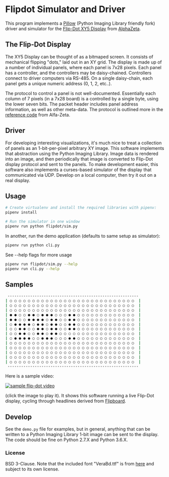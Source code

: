 # Flipdot Simulator and Driver

This program implements a [Pillow](https://github.com/python-pillow/Pillow) (Python
Imaging Library friendly fork) driver and simulator for the [Flip-Dot XY5
Display](https://flipdots.com/en/products-services/flip-dot-boards-xy5/) from
[AlphaZeta](https://flipdots.com/en/home/).


## The Flip-Dot Display

The XY5 Display can be thought of as a bitmaped screen. It consists of mechanical
flipping "dots," laid out in an XY grid. The display is made up of a number of
individual panels, where each panel is 7x28 pixels. Each panel has a controller, and
the controllers may be daisy-chained. Controllers connect to driver computers via
RS-485. On a single daisy-chain, each panel gets a unique numeric address (0, 1, 2, etc..).

The protocol to control a panel is not well-documented. Essentially each column of 7
pixels (in a 7x28 board) is a controlled by a single byte, using the lower seven
bits. The packet header includes panel address information, as well as other
meta-data. The protocol is outlined more in the [reference
code](https://github.com/dcreemer/flipdot/blob/master/docs/XY5_arduino.txt) from
Alfa-Zeta.

## Driver

For developing interesting visualizations, it's much nice to treat a collection of
panels as an 1-bit-per-pixel arbitrary XY image. This software implements that
abstraction using the Python Imaging Library. Image data is rendered into an image,
and then periodically that image is converted to Flip-Dot display protocol and sent
to the panels. To make development easier, this software also implements a
curses-based simulator of the display that communicated via UDP. Develop on a local
computer, then try it out on a real display.

## Usage

```sh
# Create virtualenv and install the required libraries with pipenv:
pipenv install
```

```sh
# Run the simulator in one window
pipenv run python flipdot/sim.py
```

In another, run the demo application (defaults to same setup as simulator):

```sh
pipenv run python cli.py
```

See --help flags for more usage

```sh
pipenv run flipdot/sim.py --help
pipenv run cli.py --help
```

## Samples

```sh
 ----------------------------------------------------------
| ○ ○ ○ ○ ○ ○ ○ ○ ○ ○ ○ ○ ○ ○ ○ ○ ○ ○ ○ ○ ○ ○ ○ ○ ○ ○ ○ ○  |
| ○ ○ ○ ○ ○ ○ ○ ○ ○ ○ ○ ○ ○ ○ ○ ○ ○ ○ ○ ○ ○ ○ ○ ○ ○ ○ ○ ○  |
| ○ ○ ○ ○ ○ ○ ○ ○ ○ ○ ○ ○ ○ ○ ○ ○ ○ ○ ○ ○ ○ ○ ○ ○ ○ ○ ○ ○  |
| ● ● ○ ○ ● ● ○ ● ● ● ○ ○ ○ ● ● ○ ○ ○ ○ ○ ○ ○ ○ ○ ○ ○ ○ ○  |
| ● ● ○ ○ ● ● ● ● ○ ● ● ○ ○ ● ● ○ ○ ○ ○ ○ ○ ○ ○ ○ ○ ○ ○ ○  |
| ○ ● ● ● ● ○ ● ● ○ ● ● ○ ○ ● ● ○ ○ ○ ○ ○ ○ ○ ○ ○ ○ ○ ○ ○  |
| ○ ○ ● ● ○ ○ ● ● ○ ● ● ○ ○ ● ● ○ ○ ○ ○ ○ ○ ○ ○ ○ ○ ○ ○ ○  |
| ○ ○ ● ● ○ ○ ● ● ○ ● ● ○ ○ ○ ○ ○ ○ ○ ○ ○ ○ ○ ○ ○ ○ ○ ○ ○  |
| ○ ● ● ● ● ○ ○ ● ● ● ○ ○ ○ ● ● ○ ○ ○ ○ ○ ○ ○ ○ ○ ○ ○ ○ ○  |
| ○ ○ ○ ○ ○ ○ ○ ○ ○ ○ ○ ○ ○ ○ ○ ○ ○ ○ ○ ○ ○ ○ ○ ○ ○ ○ ○ ○  |
| ○ ○ ○ ○ ○ ○ ○ ○ ○ ○ ○ ○ ○ ○ ○ ○ ○ ○ ○ ○ ○ ○ ○ ○ ○ ○ ○ ○  |
| ○ ○ ○ ○ ○ ○ ○ ○ ○ ○ ○ ○ ○ ○ ○ ○ ○ ○ ○ ○ ○ ○ ○ ○ ○ ○ ○ ○  |
| ○ ○ ○ ○ ○ ○ ○ ○ ○ ○ ○ ○ ○ ○ ○ ○ ○ ○ ○ ○ ○ ○ ○ ○ ○ ○ ○ ○  |
| ○ ○ ○ ○ ○ ○ ○ ○ ○ ○ ○ ○ ○ ○ ○ ○ ○ ○ ○ ○ ○ ○ ○ ○ ○ ○ ○ ○  |
 ----------------------------------------------------------
```

Here is a sample video:

[![sample flip-dot video](https://img.youtube.com/vi/toKsp2REu5E/0.jpg)](https://www.youtube.com/watch?v=toKsp2REu5E) 

(click the image to play it). It shows this software running a live Flip-Dot display,
cycling through headlines derived from [Flipboard](https://about.flipboard.com/).

## Develop

See the `demo.py` file for examples, but in general, anything that can be written to
a Python Imaging Library 1-bit image can be sent to the display. The code should be
fine on Python 2.7.X and Python 3.6.X.

### License

BSD 3-Clause. Note that the included font "VeraBd.ttf" is from
[here](https://www.gnome.org/fonts/) and subject to its own license.
